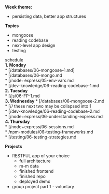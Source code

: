 **Week theme:**
  * persisting data, better app structures  
  
**Topics**  
  * mongoose  
  * reading codebase  
  * next-level app design  
  * testing  
  
schedule  
  **1. Monday**  
    * [/databases/06-mongoose-1.md]  
    * [/databases/06-mongo.md  
    * [/node+express/05-env-vars.md  
    * [/dev-knowledge/06-reading-codebase-1.md  
  **2. Tuesday**  
    * [/js/06-FP-1.md  
  **3. Wednesday** 
    * [/databases/06-mongoose-2.md  
    * [// these next two may be collapsed into 1  
    * [/dev-knowledge/06-reading-codebase-2.md  
    * [/node+express/06-understanding-express.md  
  **4. Thursday**  
    * [/node+express/06-sessions.md  
    * /npm-modules/06-testing-frameworks.md  
    * [/testing/06-testing-strategies.md  
  
**Projects**  
  * RESTFUL app of your choice  
    *  full architecture  
    * m-m data  
    * finished frontend  
    * finished repo  
    * deployed demo  
  * group project part 1 - voluntary  

